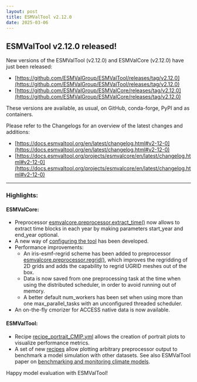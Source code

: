 ```yaml
---
layout: post
title: ESMValTool v2.12.0
date: 2025-03-06
---
```


## ESMValTool v2.12.0 released!

New versions of the ESMValTool (v2.12.0) and ESMValCore (v2.12.0) have just been released:
-	[https://github.com/ESMValGroup/ESMValTool/releases/tag/v2.12.0](https://github.com/ESMValGroup/ESMValTool/releases/tag/v2.12.0)
-	[https://github.com/ESMValGroup/ESMValCore/releases/tag/v2.12.0](https://github.com/ESMValGroup/ESMValCore/releases/tag/v2.12.0) 

These versions are available, as usual, on GitHub, conda-forge, PyPI and as containers. 

Please refer to the Changelogs for an overview of the latest changes and additions:
-	[https://docs.esmvaltool.org/en/latest/changelog.html#v2-12-0](https://docs.esmvaltool.org/en/latest/changelog.html#v2-12-0)
-	[https://docs.esmvaltool.org/projects/esmvalcore/en/latest/changelog.html#v2-12-0](https://docs.esmvaltool.org/projects/esmvalcore/en/latest/changelog.html#v2-12-0) 

-------------------

### Highlights:
#### ESMValCore:

- Preprocessor [esmvalcore.preprocessor.extract_time()](https://docs.esmvaltool.org/projects/ESMValCore/en/latest/api/esmvalcore.preprocessor.html#esmvalcore.preprocessor.extract_time) now allows to extract time blocks in each year by making parameters start_year and end_year optional.
- A new way of [configuring the tool](https://docs.esmvaltool.org/projects/ESMValCore/en/latest/quickstart/configure.html#config) has been developed.
- Performance improvements:
  - An iris-esmf-regrid scheme has been added to preprocessor [esmvalcore.preprocessor.regrid()](https://docs.esmvaltool.org/projects/ESMValCore/en/latest/api/esmvalcore.preprocessor.html#esmvalcore.preprocessor.regrid), which improves the regridding of 2D grids and adds the capability to regrid UGRID meshes out of the box.
  - Data is now saved from one preprocessing task at the time when using the distributed scheduler, in order to avoid running out of memory.
  - A better default num_workers has been set when using more than one max_parallel_tasks with an unconfigured threaded scheduler.
- An on-the-fly cmorizer for ACCESS native data is now available.

#### ESMValTool:

- Recipe [recipe_portrait_CMIP.yml](https://docs.esmvaltool.org/en/latest/recipes/recipe_portrait.html#recipe-portrait) allows the creation of portrait plots to visualize performance metrics.
- A set of new [recipes](https://docs.esmvaltool.org/en/latest/recipes/recipe_benchmarking.html#recipe-benchmarking) allow plotting arbitrary preprocessor output to benchmark a model simulation with other datasets. See also ESMValTool paper on [benchmarking and monitoring climate models](https://doi.org/10.5194/gmd-18-1169-2025).

Happy model evaluation with ESMValTool!
